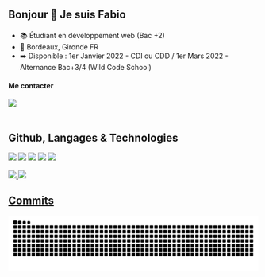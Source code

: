 ## Bonjour 👋 Je suis Fabio
####
- 📚 Étudiant en développement web (Bac +2)
- 📍 Bordeaux, Gironde FR
- ➡️ Disponible : 1er Janvier 2022 - CDI ou CDD / 1er Mars 2022 - Alternance Bac+3/4 (Wild Code School)


#### Me contacter

<div>
  <a href="https://www.linkedin.com/in/fabio-ramoslopes/" target="_blank"><img height="40em" src="https://img.shields.io/badge/LinkedIn-0077B5?style=for-the-badge&logo=linkedin&logoColor=white"></a>
<!--   <a href="https://www.instagram.com/fabiodevcode/" target="_blank"><img height="40em" src="https://img.shields.io/badge/Instagram-E4405F?style=for-the-badge&logo=instagram&logoColor=white"></a> -->
</div>

<br>

## Github, Langages & Technologies

<div>
 <img height="35em" src="https://cdn.jsdelivr.net/gh/devicons/devicon/icons/html5/html5-original.svg"/>
 <img height="35em" src="https://cdn.jsdelivr.net/gh/devicons/devicon/icons/css3/css3-original.svg"/>
 <img height="35em" src="https://cdn.jsdelivr.net/gh/devicons/devicon/icons/sass/sass-original.svg"/>
 <img height="35em" src="https://cdn.jsdelivr.net/gh/devicons/devicon/icons/javascript/javascript-original.svg"/>
 <img height="35em" src="https://cdn.jsdelivr.net/gh/devicons/devicon/icons/nodejs/nodejs-original.svg"/>
</div>

 <br>

 <div>
  <a href="https://github.com/FabioDevCode">
  <img height="180em" src="https://github-readme-stats.vercel.app/api?username=FabioDevCode&show_icons=true&theme=vue-dark&include_all_commits=true&count_private=true"/>
  <img height="180em" src="https://github-readme-stats.vercel.app/api/top-langs/?username=FabioDevCode&layout=compact&langs_count=7&theme=vue-dark"/>
</div>
 
 ## Commits

![Snake animation](https://github.com/FabioDevCode/FabioDevCode/blob/output/github-contribution-grid-snake.svg)
 
